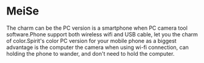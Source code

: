 # MeiSe
The charm can be the PC version is a smartphone when PC camera tool software.Phone support both wireless wifi and USB cable, let you the charm of color.Spirit's color PC version for your mobile phone as a biggest advantage is the computer the camera when using wi-fi connection, can holding the phone to wander, and don't need to hold the computer.
